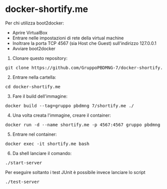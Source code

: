 # docker-shortify.me
Per chi utilizza boot2docker:
 - Aprire VirtualBox
 - Entrare nelle impostazioni di rete della virtual machine
 - Inoltrare la porta TCP 4567 (sia Host che Guest) sull'indirizzo 127.0.0.1
 - Avviare boot2docker

1. Clonare questo repository:
<pre>git clone https://github.com/GruppoPBDMNG-7/docker-shortify.me.git</pre>

2. Entrare nella cartella:
<pre>cd docker-shortify.me</pre>

3. Fare il build dell'immagine:
<pre>docker build --tag=gruppo_pbdmng_7/shortify.me ./</pre>

4. Una volta creata l'immagine, creare il container: 
<pre>docker run -d --name shortify.me -p 4567:4567 gruppo_pbdmng_7/shortify.me</pre>

5. Entrare nel container:
<pre>docker exec -it shortify.me bash</pre>

6. Da shell lanciare il comando:
<pre>./start-server</pre>

Per eseguire soltanto i test JUnit è possibile invece lanciare lo script
<pre>./test-server</pre>
